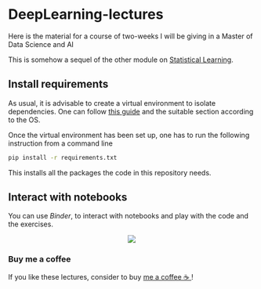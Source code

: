 # DeepLearning-lectures
Here is the material for a course of two-weeks I will be giving in a Master of Data Science and AI

This is somehow a sequel of the other module on [Statistical Learning](https://github.com/oscar-defelice/ML-lectures).

## Install requirements
As usual, it is advisable to create a virtual environment to isolate dependencies.
One can follow [this guide](https://packaging.python.org/guides/installing-using-pip-and-virtual-environments/) and the suitable section according to the OS.

Once the virtual environment has been set up, one has to run the following instruction from a command line

```bash
pip install -r requirements.txt
```
This installs all the packages the code in this repository needs.

## Interact with notebooks

You can use _Binder_, to interact with notebooks and play with the code and the exercises.

<p align="center">
<a href = https://mybinder.org/v2/gh/oscar-defelice/DeepLearning-lectures/HEAD> <img src="https://mybinder.org/badge_logo.svg"> </a>
</p>

### Buy me a coffee

If you like these lectures, consider to buy [me a coffee ☕️ ](https://github.com/sponsors/oscar-defelice)!

